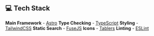 ## 💻 Tech Stack

**Main Framework** - [Astro](https://astro.build/)
**Type Checking** - [TypeScript](https://www.typescriptlang.org/)
**Styling** - [TailwindCSS](https://tailwindcss.com/)
**Static Search** - [FuseJS](https://pagefind.app/)
**Icons** - [Tablers](https://tabler-icons.io/)
**Linting** - [ESLint](https://eslint.org)
